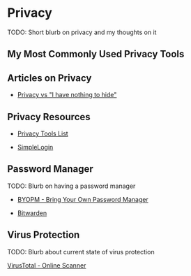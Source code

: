 # Privacy

TODO: Short blurb on privacy and my thoughts on it

## My Most Commonly Used Privacy Tools

## Articles on Privacy

- [Privacy vs "I have nothing to hide"](https://kevquirk.com/privacy-vs-i-have-nothing-to-hide/)

## Privacy Resources

- [Privacy Tools List](https://www.privacytools.io/undefined)

- [SimpleLogin](https://simplelogin.io/)

## Password Manager

TODO: Blurb on having a password manager

- [BYOPM - Bring Your Own Password Manager](https://novamostra.com/2022/10/23/byopm/)

- [Bitwarden](https://bitwarden.com/)

## Virus Protection

TODO: Blurb about current state of virus protection

[VirusTotal - Online Scanner](https://www.virustotal.com/gui/home/upload)